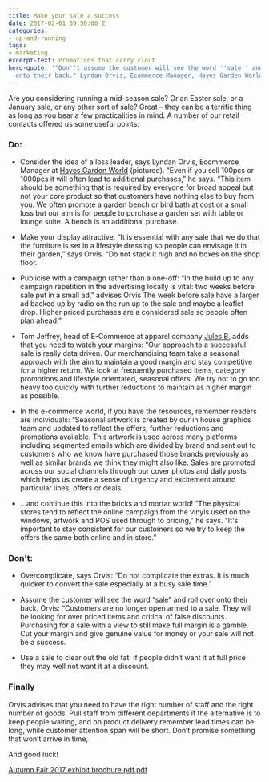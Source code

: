 ```yaml
---
title: Make your sale a success
date: 2017-02-01 09:50:00 Z
categories:
- up-and-running
tags:
- marketing
excerpt-text: Promotions that carry clout
hero-quote: '"Don''t assume the customer will see the word ''sale'' and roll over
  onto their back." Lyndan Orvis, Ecommerce Manager, Hayes Garden World '
---
```


Are you considering running a mid-season sale? Or an Easter sale, or a January sale, or any other sort of sale? Great – they can be a terrific thing as long as you bear a few practicalities in mind. A number of our retail contacts offered us some useful points:

### Do:

* Consider the idea of a loss leader, says Lyndan Orvis, Ecommerce Manager at [Hayes Garden World](http://www.hayesgardenworld.co.uk) (pictured). “Even if you sell 100pcs or 1000pcs it will often lead to additional purchases,” he says. “This item should be something that is required by everyone for broad appeal but not your core product so that customers have nothing else to buy from you. We often promote a garden bench or bird bath at cost or a small loss but our aim is for people to purchase a garden set with table or lounge suite. A bench is an additional purchase.

* Make your display attractive. “It is essential with any sale that we do that the furniture is set in a lifestyle dressing so people can envisage it in their garden,” says Orvis. “Do not stack it high and no boxes on the shop floor.

* Publicise with a campaign rather than a one-off: “In the build up to any campaign repetition in the advertising locally is vital: two weeks before sale put in a small ad,” advises Orvis The week before sale have a larger ad backed up by radio on the run up to the sale and maybe a leaflet drop. Higher priced purchases are a considered sale so people often plan ahead.”

* Tom Jeffrey, head of E-Commerce at apparel company [Jules B](https://www.julesb.co.uk/), adds that you need to watch your margins: “Our approach to a successful sale is really data driven. Our merchandising team take a seasonal approach with the aim to maintain a good margin and stay competitive for a higher return. We look at frequently purchased items, category promotions and lifestyle orientated, seasonal offers. We try not to go too heavy too quickly with further reductions to maintain as higher margin as possible.

* In the e-commerce world, if you have the resources, remember readers are individuals: “Seasonal artwork is created by our in house graphics team and updated to reflect the offers, further reductions and promotions available. This artwork is used across many platforms including segmented emails which are divided by brand and sent out to customers who we know have purchased those brands previously as well as similar brands we think they might also like. Sales are promoted across our social channels through our cover photos and daily posts which helps us create a sense of urgency and excitement around particular lines, offers or deals.

* …and continue this into the bricks and mortar world! “The physical stores tend to reflect the online campaign from the vinyls used on the windows, artwork and POS used through to pricing,” he says. “It's important to stay consistent for our customers so we try to keep the offers the same both online and in store.”

### Don't:

* Overcomplicate, says Orvis: “Do not complicate the extras. It is much quicker to convert the sale especially at a busy sale time.”

* Assume the customer will see the word “sale” and roll over onto their back. Orvis: “Customers are no longer open armed to a sale. They will be looking for over priced items and critical of false discounts. Purchasing for a sale with a view to still make full margin is a gamble. Cut your margin and give genuine value for money or your sale will not be a success. 

* Use a sale to clear out the old tat: if people didn’t want it at full price they may well not want it at a discount.

### Finally
Orvis advises that you need to have the right number of staff and the right number of goods. Pull staff from different departments if the alternative is to keep people waiting, and on product delivery remember lead times can be long, while customer attention span will be short. Don’t promise something that won’t arrive in time,

And good luck!

[Autumn Fair 2017 exhibit brochure pdf.pdf](/uploads/Autumn%20Fair%202017%20exhibit%20brochure%20pdf.pdf)

